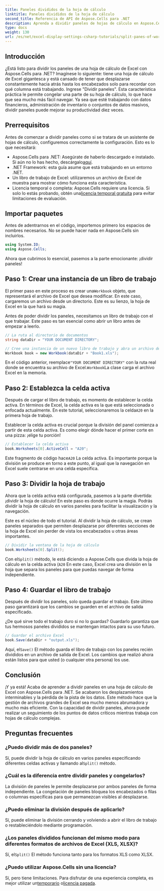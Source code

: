 ```yaml
---
title: Paneles divididos de la hoja de cálculo
linktitle: Paneles divididos de la hoja de cálculo
second_title: Referencia de API de Aspose.Cells para .NET
description: Aprenda a dividir paneles de hojas de cálculo en Aspose.Cells para .NET con nuestra guía paso a paso. Mejore la navegación en archivos de Excel con este sencillo tutorial.
type: docs
weight: 130
url: /es/net/excel-display-settings-csharp-tutorials/split-panes-of-worksheet/
---
```

## Introducción

¿Está listo para dividir los paneles de una hoja de cálculo de Excel con Aspose.Cells para .NET? Imagínese lo siguiente: tiene una hoja de cálculo de Excel gigantesca y está cansado de tener que desplazarse constantemente hacia atrás hasta los encabezados solo para recordar con qué columna está trabajando. Ingrese "Dividir paneles". Esta característica práctica le permite congelar una parte de su hoja de cálculo, lo que hace que sea mucho más fácil navegar. Ya sea que esté trabajando con datos financieros, administración de inventario o conjuntos de datos masivos, dividir paneles puede mejorar su productividad diez veces. 

## Prerrequisitos

Antes de comenzar a dividir paneles como si se tratara de un asistente de hojas de cálculo, configuremos correctamente la configuración. Esto es lo que necesitará:

-  Aspose.Cells para .NET: Asegúrate de haberlo descargado e instalado. Si aún no lo has hecho, descárgalo[aquí](https://releases.aspose.com/cells/net/).
- .NET Framework: esta guía asume que está trabajando en un entorno .NET.
- Un libro de trabajo de Excel: utilizaremos un archivo de Excel de muestra para mostrar cómo funciona esta característica.
-  Licencia temporal o completa: Aspose.Cells requiere una licencia. Si solo lo estás probando, obtén una[licencia temporal gratuita](https://purchase.aspose.com/temporary-license/) para evitar limitaciones de evaluación.

## Importar paquetes

Antes de adentrarnos en el código, importemos primero los espacios de nombres necesarios. No se puede hacer nada en Aspose.Cells sin incluirlos.

```csharp
using System.IO;
using Aspose.Cells;
```

Ahora que cubrimos lo esencial, pasemos a la parte emocionante: ¡dividir paneles!

## Paso 1: Crear una instancia de un libro de trabajo

 El primer paso en este proceso es crear una`Workbook` objeto, que representará el archivo de Excel que desea modificar. En este caso, cargaremos un archivo desde un directorio. Este es su lienzo, la hoja de Excel en la que hará su magia.

Antes de poder dividir los paneles, necesitamos un libro de trabajo con el que trabajar. Este paso es tan esencial como abrir un libro antes de empezar a leerlo.

```csharp
// La ruta al directorio de documentos
string dataDir = "YOUR DOCUMENT DIRECTORY";

// Cree una instancia de un nuevo libro de trabajo y abra un archivo de plantilla
Workbook book = new Workbook(dataDir + "Book1.xls");
```

 En el código anterior, reemplace`"YOUR DOCUMENT DIRECTORY"` con la ruta real donde se encuentra su archivo de Excel.`Workbook`La clase carga el archivo Excel en la memoria.

## Paso 2: Establezca la celda activa

 Después de cargar el libro de trabajo, es momento de establecer la celda activa. En términos de Excel, la celda activa es la que está seleccionada o enfocada actualmente. En este tutorial, seleccionaremos la celda`A20` en la primera hoja de trabajo.

Establecer la celda activa es crucial porque la división del panel comienza a partir de esta celda activa. Es como elegir dónde hacer el primer corte en una pizza: ¡elige tu porción!

```csharp
// Establecer la celda activa
book.Worksheets[0].ActiveCell = "A20";
```

 Este fragmento de código hace`A20` La celda activa. Es importante porque la división se produce en torno a este punto, al igual que la navegación en Excel suele centrarse en una celda específica.

## Paso 3: Dividir la hoja de trabajo

Ahora que la celda activa está configurada, pasemos a la parte divertida: ¡dividir la hoja de cálculo! En este paso es donde ocurre la magia. Podrás dividir la hoja de cálculo en varios paneles para facilitar la visualización y la navegación.

Este es el núcleo de todo el tutorial. Al dividir la hoja de cálculo, se crean paneles separados que permiten desplazarse por diferentes secciones de la hoja de Excel sin perder de vista los encabezados u otras áreas importantes.

```csharp
// Dividir la ventana de la hoja de cálculo
book.Worksheets[0].Split();
```

 Con el`Split()` método, le está diciendo a Aspose.Cells que divida la hoja de cálculo en la celda activa (`A20` En este caso, Excel crea una división en la hoja que separa los paneles para que puedas navegar de forma independiente.

## Paso 4: Guardar el libro de trabajo

Después de dividir los paneles, solo queda guardar el trabajo. Este último paso garantizará que los cambios se guarden en el archivo de salida especificado.

¿De qué sirve todo el trabajo duro si no lo guardas? Guardarlo garantiza que tus hermosos paneles divididos se mantengan intactos para su uso futuro.

```csharp
// Guardar el archivo Excel
book.Save(dataDir + "output.xls");
```

 Aquí, el`Save()` El método guarda el libro de trabajo con los paneles recién divididos en un archivo de salida de Excel. Los cambios que realizó ahora están listos para que usted (o cualquier otra persona) los use.

## Conclusión

¡Y ya está! Acaba de aprender a dividir paneles en una hoja de cálculo de Excel con Aspose.Cells para .NET. Se acabaron los desplazamientos interminables y la pérdida de la pista de los datos. Este método hace que la gestión de archivos grandes de Excel sea mucho menos abrumadora y mucho más eficiente. Con la capacidad de dividir paneles, ahora puede realizar un seguimiento de los puntos de datos críticos mientras trabaja con hojas de cálculo complejas.

## Preguntas frecuentes

### ¿Puedo dividir más de dos paneles?  
 Sí, puede dividir la hoja de cálculo en varios paneles especificando diferentes celdas activas y llamando al`Split()` método.

### ¿Cuál es la diferencia entre dividir paneles y congelarlos?  
La división de paneles le permite desplazarse por ambos paneles de forma independiente. La congelación de paneles bloquea los encabezados o filas o columnas específicas para que permanezcan visibles al desplazarse.

### ¿Puedo eliminar la división después de aplicarlo?  
Sí, puede eliminar la división cerrando y volviendo a abrir el libro de trabajo o restableciéndolo mediante programación.

### ¿Los paneles divididos funcionan del mismo modo para diferentes formatos de archivos de Excel (XLS, XLSX)?  
 Sí, el`Split()` El método funciona tanto para los formatos XLS como XLSX.

### ¿Puedo utilizar Aspose.Cells sin una licencia?  
 Sí, pero tiene limitaciones. Para disfrutar de una experiencia completa, es mejor utilizar un[temporario](https://purchase.aspose.com/temporary-license/) o[licencia pagada](https://purchase.aspose.com/buy).